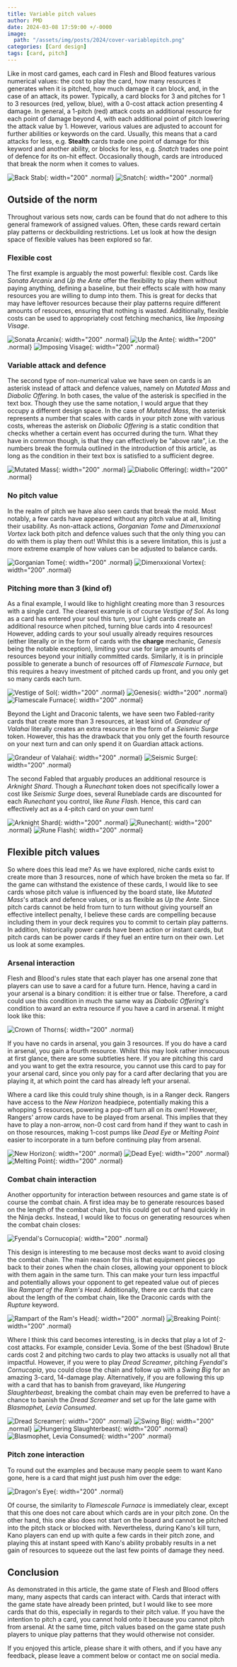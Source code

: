 ```yaml
---
title: Variable pitch values
author: PMD
date: 2024-03-08 17:59:00 +/-0000
image:
  path: "/assets/img/posts/2024/cover-variablepitch.png"
categories: [Card design]
tags: [card, pitch]
---
```


Like in most card games, each card in Flesh and Blood features various numerical values: the cost to play the card, how many resources it generates when it is pitched, how much damage it can block, and, in the case of an attack, its power. Typically, a card blocks for 3 and pitches for 1 to 3 resources (red, yellow, blue), with a 0-cost attack action presenting 4 damage. In general, a 1-pitch (red) attack costs an additional resource for each point of damage beyond 4, with each additional point of pitch lowering the attack value by 1. However, various values are adjusted to account for further abilities or keywords on the card. Usually, this means that a card attacks for less, e.g. __Stealth__ cards trade one point of damage for this keyword and another ability, or blocks for less, e.g. _Snatch_ trades one point of defence for its on-hit effect. Occasionally though, cards are introduced that break the norm when it comes to values.

![Back Stab](https://dhhim4ltzu1pj.cloudfront.net/media/images/OUT015.width-450.format-webp.webp){: width="200" .normal} ![Snatch](https://dhhim4ltzu1pj.cloudfront.net/media/images/U-WTR167.width-450.format-webp.webp){: width="200" .normal}

## Outside of the norm
Throughout various sets now, cards can be found that do not adhere to this general framework of assigned values. Often, these cards reward certain play patterns or deckbuilding restrictions. Let us look at how the design space of flexible values has been explored so far.

### Flexible cost
The first example is arguably the most powerful: flexible cost. Cards like _Sonata Arcanix_ and _Up the Ante_ offer the flexibility to play them without paying anything, defining a baseline, but their effects scale with how many resources you are willing to dump into them. This is great for decks that may have leftover resources because their play patterns require different amounts of resources, ensuring that nothing is wasted. Additionally, flexible costs can be used to appropriately cost fetching mechanics, like _Imposing Visage_.

![Sonata Arcanix](https://dhhim4ltzu1pj.cloudfront.net/media/images/U-MON231.width-450.format-webp.webp){: width="200" .normal} ![Up the Ante](https://dhhim4ltzu1pj.cloudfront.net/media/images/HVY103_ymox41e.width-450.format-webp.webp){: width="200" .normal} ![Imposing Visage](https://dhhim4ltzu1pj.cloudfront.net/media/images/EVR022.width-450.format-webp.webp){: width="200" .normal}

### Variable attack and defence
The second type of non-numerical value we have seen on cards is an asterisk instead of attack and defence values, namely on _Mutated Mass_ and _Diabolic Offering_. In both cases, the value of the asterisk is specified in the text box. Though they use the same notation, I would argue that they occupy a different design space. In the case of _Mutated Mass_, the asterisk represents a number that scales with cards in your pitch zone with various costs, whereas the asterisk on _Diabolic Offering_ is a static condition that checks whether a certain event has occurred during the turn. What they have in common though, is that they can effectively be "above rate", i.e. the numbers break the formula outlined in the introduction of this article, as long as the condition in their text box is satisfied to a sufficient degree.

![Mutated Mass](https://dhhim4ltzu1pj.cloudfront.net/media/images/U-MON191.width-450.format-webp.webp){: width="200" .normal} ![Diabolic Offering](https://dhhim4ltzu1pj.cloudfront.net/media/images/DTD107.width-450.format-webp.webp){: width="200" .normal}

### No pitch value
In the realm of pitch we have also seen cards that break the mold. Most notably, a few cards have appeared without any pitch value at all, limiting their usability. As non-attack actions, _Gorganian Tome_ and _Dimenxxional Vortex_ lack both pitch and defence values such that the only thing you can do with them is play them out! Whilst this is a severe limitation, this is just a more extreme example of how values can be adjusted to balance cards.

![Gorganian Tome](https://dhhim4ltzu1pj.cloudfront.net/media/images/U-CRU181.width-450.format-webp.webp){: width="200" .normal} ![Dimenxxional Vortex](https://dhhim4ltzu1pj.cloudfront.net/media/images/DTD171.width-450.format-webp.webp){: width="200" .normal}

### Pitching more than 3 (kind of)
As a final example, I would like to highlight creating more than 3 resources with a single card. The clearest example is of course _Vestige of Sol_. As long as a card has entered your soul this turn, your Light cards create an additional resource when pitched, turning blue cards into 4 resources! However, adding cards to your soul usually already requires resources (either literally or in the form of cards with the __charge__ mechanic, _Genesis_ being the notable exception), limiting your use for large amounts of resources beyond your initially committed cards. Similarly, it is in principle possible to generate a bunch of resources off of _Flamescale Furnace_, but this requires a heavy investment of pitched cards up front, and you only get so many cards each turn.

![Vestige of Sol](https://dhhim4ltzu1pj.cloudfront.net/media/images/U-MON060.width-450.format-webp.webp){: width="200" .normal} ![Genesis](https://dhhim4ltzu1pj.cloudfront.net/media/images/U-MON006.width-450.format-webp.webp){: width="200" .normal} ![Flamescale Furnace](https://dhhim4ltzu1pj.cloudfront.net/media/images/UPR084.width-450.format-webp.webp){: width="200" .normal}

Beyond the Light and Draconic talents, we have seen two Fabled-rarity cards that create more than 3 resources, at least kind of. _Grandeur of Valahai_ literally creates an extra resource in the form of a _Seismic Surge_ token. However, this has the drawback that you only get the fourth resource on your next turn and can only spend it on Guardian attack actions.

![Grandeur of Valahai](https://dhhim4ltzu1pj.cloudfront.net/media/images/EVR000.width-450.format-webp.webp){: width="200" .normal} ![Seismic Surge](https://dhhim4ltzu1pj.cloudfront.net/media/images/U-WTR75.width-450.format-webp.webp){: width="200" .normal}

The second Fabled that arguably produces an additional resource is _Arknight Shard_. Though a _Runechant_ token does not specifically lower a cost like _Seismic Surge_ does, several Runeblade cards are discounted for each _Runechant_ you control, like _Rune Flash_. Hence, this card can effectively act as a 4-pitch card on your own turn!

![Arknight Shard](https://dhhim4ltzu1pj.cloudfront.net/media/images/U-CRU000.width-450.format-webp.webp){: width="200" .normal} ![Runechant](https://dhhim4ltzu1pj.cloudfront.net/media/images/U-ARC112.width-450.format-webp.webp){: width="200" .normal} ![Rune Flash](https://dhhim4ltzu1pj.cloudfront.net/media/images/U-ARC100.width-450.format-webp.webp){: width="200" .normal}

## Flexible pitch values
So where does this lead me? As we have explored, niche cards exist to create more than 3 resources, none of which have broken the meta so far. If the game can withstand the existence of these cards, I would like to see cards whose pitch value is influenced by the board state, like _Mutated Mass_'s attack and defence values, or is as flexible as _Up the Ante_. Since pitch cards cannot be held from turn to turn without giving yourself an effective intellect penalty, I believe these cards are compelling because including them in your deck requires you to commit to certain play patterns. In addition, historically power cards have been action or instant cards, but pitch cards can be power cards if they fuel an entire turn on their own. Let us look at some examples.

### Arsenal interaction
Flesh and Blood's rules state that each player has one arsenal zone that players can use to save a card for a future turn. Hence, having a card in your arsenal is a binary condition: it is either true or false. Therefore, a card could use this condition in much the same way as _Diabolic Offering_'s condition to award an extra resource if you have a card in arsenal. It might look like this:

![Crown of Thorns](/assets/img/posts/2024/003-variablepitch.png){: width="200" .normal}

If you have no cards in arsenal, you gain 3 resources. If you do have a card in arsenal, you gain a fourth resource. Whilst this may look rather innocuous at first glance, there are some subtleties here. If you are pitching this card and you want to get the extra resource, you cannot use this card to pay for your arsenal card, since you only pay for a card after declaring that you are playing it, at which point the card has already left your arsenal.

Where a card like this could truly shine though, is in a Ranger deck. Rangers have access to the _New Horizon_ headpiece, potentially making this a whopping 5 resources, powering a pop-off turn all on its own! However, Rangers' arrow cards have to be played from arsenal. This implies that they have to play a non-arrow, non-0 cost card from hand if they want to cash in on those resources, making 1-cost pumps like _Dead Eye_ or _Melting Point_ easier to incorporate in a turn before continuing play from arsenal.

![New Horizon](https://dhhim4ltzu1pj.cloudfront.net/media/images/U-ELE213.width-450.format-webp.webp){: width="200" .normal} ![Dead Eye](https://dhhim4ltzu1pj.cloudfront.net/media/images/DYN155.width-450.format-webp.webp){: width="200" .normal} ![Melting Point](https://dhhim4ltzu1pj.cloudfront.net/media/images/OUT105.width-450.format-webp.webp){: width="200" .normal}

### Combat chain interaction
Another opportunity for interaction between resources and game state is of course the combat chain. A first idea may be to generate resources based on the length of the combat chain, but this could get out of hand quickly in the Ninja decks. Instead, I would like to focus on generating resources when the combat chain closes:

![Fyendal's Cornucopia](/assets/img/posts/2024/004-variablepitch.png){: width="200" .normal}

This design is interesting to me because most decks want to avoid closing the combat chain. The main reason for this is that equipment pieces go back to their zones when the chain closes, allowing your opponent to block with them again in the same turn. This can make your turn less impactful and potentially allows your opponent to get repeated value out of pieces like _Rampart of the Ram's Head_. Additionally, there are cards that care about the length of the combat chain, like the Draconic cards with the _Rupture_ keyword.

![Rampart of the Ram's Head](https://dhhim4ltzu1pj.cloudfront.net/media/images/U-ELE203.width-450.format-webp.webp){: width="200" .normal} ![Breaking Point](https://dhhim4ltzu1pj.cloudfront.net/media/images/UPR093.width-450.format-webp.webp){: width="200" .normal}

Where I think this card becomes interesting, is in decks that play a lot of 2-cost attacks. For example, consider Levia. Some of the best (Shadow) Brute cards cost 2 and pitching two cards to play two attacks is usually not all that impactful. However, if you were to play _Dread Screamer_, pitching _Fyendal's Cornucopia_, you could close the chain and follow up with a _Swing Big_ for an amazing 3-card, 14-damage play. Alternatively, if you are following this up with a card that has to banish from graveyard, like _Hungering Slaughterbeast_, breaking the combat chain may even be preferred to have a chance to banish the _Dread Screamer_ and set up for the late game with _Blasmophet, Levia Consumed_.

![Dread Screamer](https://dhhim4ltzu1pj.cloudfront.net/media/images/U-MON141.width-450.format-webp.webp){: width="200" .normal} ![Swing Big](https://dhhim4ltzu1pj.cloudfront.net/media/images/EVR002.width-450.format-webp.webp){: width="200" .normal} ![Hungering Slaughterbeast](https://dhhim4ltzu1pj.cloudfront.net/media/images/U-MON147.width-450.format-webp.webp){: width="200" .normal} ![Blasmophet, Levia Consumed](https://dhhim4ltzu1pj.cloudfront.net/media/images/DTD164_BACK.width-450.format-webp.webp){: width="200" .normal}

### Pitch zone interaction
To round out the examples and because many people seem to want Kano gone, here is a card that might just push him over the edge:

![Dragon's Eye](/assets/img/posts/2024/005-variablepitch.png){: width="200" .normal}

Of course, the similarity to _Flamescale Furnace_ is immediately clear, except that this one does not care about which cards are in your pitch zone. On the other hand, this one also does not start on the board and cannot be pitched into the pitch stack or blocked with. Nevertheless, during Kano's kill turn, Kano players can end up with quite a few cards in their pitch zone, and playing this at instant speed with Kano's ability probably results in a net gain of resources to squeeze out the last few points of damage they need.

## Conclusion
As demonstrated in this article, the game state of Flesh and Blood offers many, many aspects that cards can interact with. Cards that interact with the game state have already been printed, but I would like to see more cards that do this, especially in regards to their pitch value. If you have the intention to pitch a card, you cannot hold onto it because you cannot pitch from arsenal. At the same time, pitch values based on the game state push players to unique play patterns that they would otherwise not consider.

If you enjoyed this article, please share it with others, and if you have any feedback, please leave a comment below or contact me on social media.